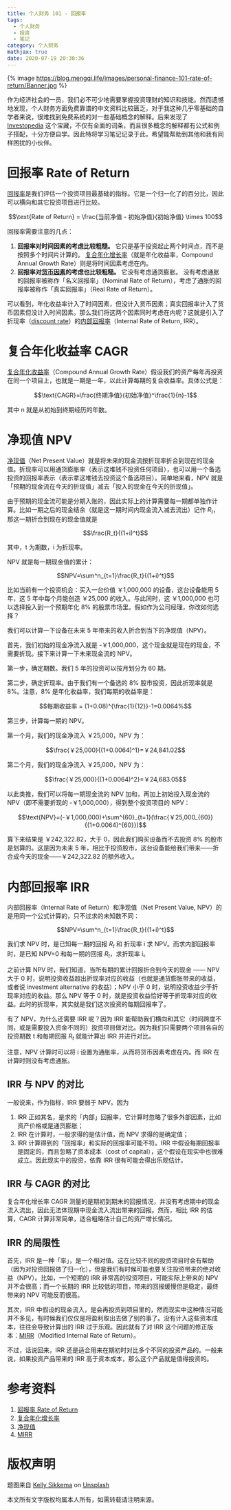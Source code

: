 ```yaml
---
title: 个人财务 101 - 回报率
tags:
  - 个人财务
  - 投资
  - 笔记
category: 个人财务
mathjax: true
date: 2020-07-19 20:30:36
---
```


{% image https://blog.mengqi.life/images/personal-finance-101-rate-of-return/Banner.jpg %}

作为经济社会的一员，我们必不可少地需要掌握投资理财的知识和技能。然而遗憾地发现，个人财务方面免费靠谱的中文资料比较匮乏，对于我这种几乎零基础的自学者来说，很难找到免费系统的对一些基础概念的解释。后来发现了 [Investopedia](https://www.investopedia.com) 这个宝藏，不仅有全面的词条，而且很多概念的解释都有公式和例子搭配，十分方便自学。因此特将学习笔记记录于此，希望能帮助到其他和我有同样困扰的小伙伴。

# 回报率 Rate of Return

[回报率](https://www.investopedia.com/terms/r/rateofreturn.asp)是我们评估一个投资项目最基础的指标。它是一个归一化了的百分比，因此可以横向和其它投资项目进行比较。

$$\text{Rate of Return} = \frac{当前净值 - 初始净值}{初始净值} \times 100$$

回报率需要注意的几点：

1. **回报率对时间因素的考虑比较粗糙。** 它只是基于投资起止两个时间点，而不是按照多个时间片计算的。
[复合年化增长率](https://www.investopedia.com/terms/c/cagr.asp)（就是年化收益率，Compound Annual Growth Rate）则是将时间因素考虑在内。
2. **回报率对[货币因素](https://www.investopedia.com/terms/t/timevalueofmoney.asp)的考虑也比较粗糙。** 它没有考虑通货膨胀。
没有考虑通胀的回报率被称作「名义回报率」（Nominal Rate of Return），考虑了通胀的回报率被称作「真实回报率」（Real Rate of Return）。

可以看到，年化收益率计入了时间因素，但没计入货币因素；真实回报率计入了货币因素但没计入时间因素。那么我们将这两个因素同时考虑在内呢？这就是引入了折现率（[discount rate](https://www.investopedia.com/terms/d/discountrate.asp)）的[内部回报率](https://www.investopedia.com/terms/i/irr.asp)（Internal Rate of Return, IRR）。

<!-- more -->

# 复合年化收益率 CAGR

[复合年化收益率](https://www.investopedia.com/terms/c/cagr.asp)（Compound Annual Growth Rate）假设我们的资产每年再投资在同一个项目上，也就是一期是一年，以此计算每期的复合收益率。具体公式是：

$$\text{CAGR}=\frac{终期净值}{初始净值}^\frac{1}{n}-1$$

其中 n 就是从初始到终期经历的年数。

# 净现值 NPV

[净现值](https://www.investopedia.com/terms/n/npv.asp)（Net Present Value）就是将未来的现金流按折现率折合到现在的现金值。折现率可以用通货膨胀率（表示这堆钱不投资任何项目），也可以用一个备选投资的回报率表示（表示拿这堆钱去投资这个备选项目）。简单地来看，NPV 就是「预期的现金流在今天的折现值」减去「投入的现金在今天的折现值」。

由于预期的现金流可能是分期入账的，因此实际上的计算需要每一期都单独作计算。比如一期之后的现金结余（就是这一期时间内现金流入减去流出）记作 $R_t$，那这一期折合到现在的现金值就是

$$\frac{R_t}{(1+i)^t}$$

其中，t 为期数，i 为折现率。

NPV 就是每一期现金值的累计：

$$NPV=\sum^n_{t=1}\frac{R_t}{(1+i)^t}$$

比如当前有一个投资机会：买入一台价值 ￥1,000,000 的设备，这台设备能用 5 年，这 5 年中每个月能创造 ￥25,000 的收入。与此同时，这 ￥1,000,000 也可以选择投入到一个预期年化 8% 的股票市场里。假如作为公司经理，你改如何选择？

我们可以计算一下设备在未来 5 年带来的收入折合到当下的净现值（NPV）。

首先，我们初始的现金净流入就是 -￥1,000,000，这个现金就是现在的现金，不需要折现。接下来计算一下未来现金流的 NPV。

第一步，确定期数。我们 5 年的投资可以按月划分为 60 期。

第二步，确定折现率。由于我们有一个备选的 8% 股市投资，因此折现率就是 8%。注意，8% 是年化收益率，我们每期的收益率是：

$$每期收益率 = (1+0.08)^{\frac{1}{12}}-1=0.0064%$$

第三步，计算每一期的 NPV。

第一个月，我们的现金净流入 ￥25,000，NPV 为：

$$\frac{￥25,000}{(1+0.0064)^1}=￥24,841.02$$

第二个月，我们的现金净流入 ￥25,000，NPV 为：

$$\frac{￥25,000}{(1+0.0064)^2}=￥24,683.05$$

以此类推，我们可以将每一期现金流的 NPV 加和，再加上初始投入现金流的 NPV（即不需要折现的 -￥1,000,000），得到整个投资项目的 NPV：

$$\text{NPV}=(-￥1,000,000)+\sum^{60}_{t=1}(\frac{￥25,000_{60}}{(1+0.0064)^{60}})$$

算下来结果是 ￥242,322.82，大于 0，因此我们购买设备而不去投资 8% 的股市是划算的。这是因为未来 5 年，相比于投资股市，这台设备能给我们带来——折合成今天的现金——￥242,322.82 的额外收入。

# 内部回报率 IRR

内部回报率（Internal Rate of Return）和净现值（Net Present Value, NPV）的是用同一个公式计算的，只不过求的未知数不同：

$$NPV=\sum^n_{t=1}\frac{R_t}{(1+i)^t}$$

我们求 NPV 时，是已知每一期的回报 $R_t$ 和 折现率 i 求 NPV。而求内部回报率时，是已知 NPV=0 和每一期的回报 $R_t$，求折现率 i。

之前计算 NPV 时，我们知道，当所有期的累计回报折合到今天的现金 —— NPV 大于 0 时，说明投资收益超出折现率对应的收益（也就是通货膨胀带来的收益，或者说 investment alternative 的收益）；NPV 小于 0 时，说明投资收益少于折现率对应的收益。那么 NPV 等于 0 时，就是投资收益恰好等于折现率对应的收益。此时的折现率，其实就是我们这次投资的每期回报率了。

有了 NPV，为什么还需要 IRR 呢？因为 IRR 能帮助我们横向和其它（时间跨度不同，或是需要投入资金不同的）投资项目做对比。因为我们只需要两个项目各自的投资期数 t 和每期回报 $R_t$ 就能计算出 IRR 并进行对比。

注意，NPV 计算时可以将 i 设置为通胀率，从而将货币因素考虑在内。而 IRR 在计算时则没有考虑通胀。

## IRR 与 NPV 的对比

一般说来，作为指标，IRR 要弱于 NPV。因为 

1. IRR 正如其名，是求的「内部」回报率，它计算时忽略了很多外部因素，比如资产价格或是通货膨胀；
2. IRR 在计算时，一般求得的是估计值，而 NPV 求得的是确定值；
3. IRR 计算得到的「回报率」和实际的回报率可能不符。IRR 中假设每期回报率是固定的，而且忽略了资本成本（cost of capital），这个假设在现实中也很难成立。因此现实中的投资，依靠 IRR 很有可能会得出乐观估计。

## IRR 与 CAGR 的对比

复合年化增长率 CAGR 测量的是期初到期末的回报情况，并没有考虑期中的现金流入流出，因此无法体现期中现金流入流出带来的回报。然而，相比 IRR 的估算，CAGR 计算非常简单，适合粗略估计自己的资产增长情况。

## IRR 的局限性

首先，IRR 是一种「率」，是一个相对值。这在比较不同的投资项目时会有帮助（因为对投资回报做了归一化），但是我们有时候可能也要关注投资带来的绝对收益（NPV）。比如，一个短期的 IRR 非常高的投资项目，可能实际上带来的 NPV 并不会很高；而一个长期的 IRR 比较低的项目，带来的回报缓慢但是稳定，最终带来的 NPV 可能反而很高。

其次，IRR 中假设的现金流入，是会再投资到项目里的，然而现实中这种情况可能并不多见，有时候我们仅仅是将盈利取出去做了别的事了。没有计入这些资本成本，往往会导致计算出的 IRR 过于乐观。因此就有了对 IRR 这个问题的修正版本：[MIRR](https://www.investopedia.com/terms/m/mirr.asp)（Modified Internal Rate of Return）。

不过，话说回来，IRR 还是适合用来在期初时对比多个不同的投资产品的。一般来说，如果投资产品带来的 IRR 高于资本成本，那么这个产品就是值得投资的。

# 参考资料
1. [回报率 Rate of Return](https://www.investopedia.com/terms/r/rateofreturn.asp)
2. [复合年化增长率](https://www.investopedia.com/terms/c/cagr.asp)
3. [净现值](https://www.investopedia.com/terms/n/npv.asp)
4. [MIRR](https://www.investopedia.com/terms/m/mirr.asp)

# 版权声明
<span>题图来自 <a href="https://unsplash.com/@kellysikkema?utm_source=unsplash&amp;utm_medium=referral&amp;utm_content=creditCopyText">Kelly Sikkema</a> on <a href="https://unsplash.com/?utm_source=unsplash&amp;utm_medium=referral&amp;utm_content=creditCopyText">Unsplash</a></span>

本文所有文字版权均属本人所有，如需转载请注明来源。
